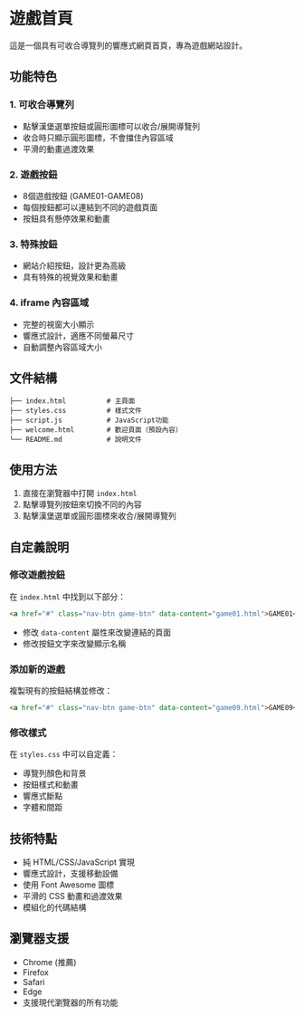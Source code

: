 # 遊戲首頁

這是一個具有可收合導覽列的響應式網頁首頁，專為遊戲網站設計。

## 功能特色

### 1. 可收合導覽列
- 點擊漢堡選單按鈕或圓形圖標可以收合/展開導覽列
- 收合時只顯示圓形圖標，不會擋住內容區域
- 平滑的動畫過渡效果

### 2. 遊戲按鈕
- 8個遊戲按鈕 (GAME01-GAME08)
- 每個按鈕都可以連結到不同的遊戲頁面
- 按鈕具有懸停效果和動畫

### 3. 特殊按鈕
- 網站介紹按鈕，設計更為高級
- 具有特殊的視覺效果和動畫

### 4. iframe 內容區域
- 完整的視窗大小顯示
- 響應式設計，適應不同螢幕尺寸
- 自動調整內容區域大小

## 文件結構

```
├── index.html          # 主頁面
├── styles.css          # 樣式文件
├── script.js           # JavaScript功能
├── welcome.html        # 歡迎頁面（預設內容）
└── README.md           # 說明文件
```

## 使用方法

1. 直接在瀏覽器中打開 `index.html`
2. 點擊導覽列按鈕來切換不同的內容
3. 點擊漢堡選單或圓形圖標來收合/展開導覽列

## 自定義說明

### 修改遊戲按鈕
在 `index.html` 中找到以下部分：
```html
<a href="#" class="nav-btn game-btn" data-content="game01.html">GAME01</a>
```
- 修改 `data-content` 屬性來改變連結的頁面
- 修改按鈕文字來改變顯示名稱

### 添加新的遊戲
複製現有的按鈕結構並修改：
```html
<a href="#" class="nav-btn game-btn" data-content="game09.html">GAME09</a>
```

### 修改樣式
在 `styles.css` 中可以自定義：
- 導覽列顏色和背景
- 按鈕樣式和動畫
- 響應式斷點
- 字體和間距

## 技術特點

- 純 HTML/CSS/JavaScript 實現
- 響應式設計，支援移動設備
- 使用 Font Awesome 圖標
- 平滑的 CSS 動畫和過渡效果
- 模組化的代碼結構

## 瀏覽器支援

- Chrome (推薦)
- Firefox
- Safari
- Edge
- 支援現代瀏覽器的所有功能 